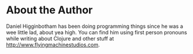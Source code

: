 
# About the Author

Daniel Higginbotham has been doing programming things since he was a
wee little lad, about yea high. You can find him using first person
pronouns while writing about Clojure and other stuff at
[<http://www.flyingmachinestudios.com>](http://www.flyingmachinestudios.com).
